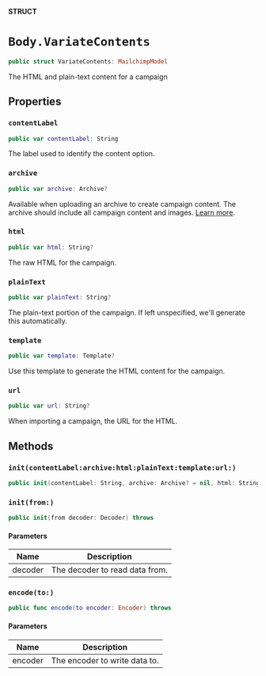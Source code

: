 **STRUCT**

# `Body.VariateContents`

```swift
public struct VariateContents: MailchimpModel
```

The HTML and plain-text content for a campaign

## Properties
### `contentLabel`

```swift
public var contentLabel: String
```

The label used to identify the content option.

### `archive`

```swift
public var archive: Archive?
```

Available when uploading an archive to create campaign content. The archive should include all campaign content and images. [Learn more](https://mailchimp.com/help/import-a-custom-html-template/).

### `html`

```swift
public var html: String?
```

The raw HTML for the campaign.

### `plainText`

```swift
public var plainText: String?
```

The plain-text portion of the campaign. If left unspecified, we'll generate this automatically.

### `template`

```swift
public var template: Template?
```

Use this template to generate the HTML content for the campaign.

### `url`

```swift
public var url: String?
```

When importing a campaign, the URL for the HTML.

## Methods
### `init(contentLabel:archive:html:plainText:template:url:)`

```swift
public init(contentLabel: String, archive: Archive? = nil, html: String? = nil, plainText: String? = nil, template: Template? = nil, url: String? = nil)
```

### `init(from:)`

```swift
public init(from decoder: Decoder) throws
```

#### Parameters

| Name | Description |
| ---- | ----------- |
| decoder | The decoder to read data from. |

### `encode(to:)`

```swift
public func encode(to encoder: Encoder) throws
```

#### Parameters

| Name | Description |
| ---- | ----------- |
| encoder | The encoder to write data to. |